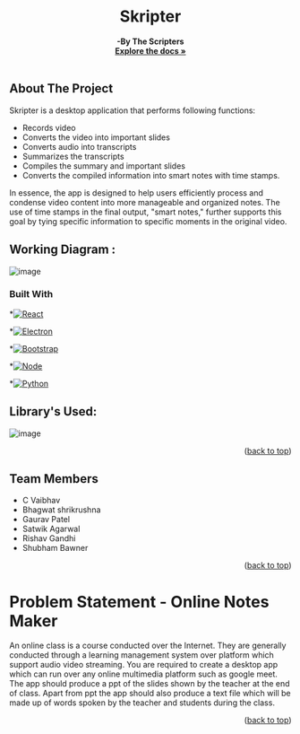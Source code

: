 <h1 align="center">Skripter</h1>
  <p align="center">
    <b> -By The Scripters </b>
    <br />
    <a href="https://github.com/krishna-NIT/al-note-maker"><strong>Explore the docs »</strong></a>
    <br />
    <br />

<!-- ABOUT THE PROJECT -->
## About The Project

Skripter is a desktop application that performs following functions: 
  - Records video
  - Converts the video into important slides
  - Converts audio into transcripts
  - Summarizes the transcripts
  - Compiles the summary and important slides
  - Converts the compiled information into smart notes with time stamps.

In essence, the app is designed to help users efficiently process and condense video content into more manageable and organized notes. The use of time stamps in the final output, "smart notes," further supports this goal by tying specific information to specific moments in the original video.


## Working Diagram :
![image](https://user-images.githubusercontent.com/83586546/221334903-962efd5d-6d58-462a-802a-859b895e84ce.png)


### Built With

*[![React][React.js]][React-url]

*[![Electron][Electron.js]][Electron-url]

*[![Bootstrap][Bootstrap]][Bootstrap-url]

*[![Node][Node.js]][Node-url]

*[![Python][Python]][Python-url]

## Library's Used:
![image](https://user-images.githubusercontent.com/83586546/221334974-e62b39a9-1d14-4d9b-8b39-e02287ce320c.png)


<p align="right">(<a href="#readme-top">back to top</a>)</p>


<!-- GETTING STARTED -->
## Team Members
- C Vaibhav
- Bhagwat shrikrushna
- Gaurav Patel
- Satwik Agarwal
- Rishav Gandhi
- Shubham Bawner

<p align="right">(<a href="#readme-top">back to top</a>)</p>

# Problem Statement - Online Notes Maker
An online class is a course conducted over the Internet. They are generally conducted through a learning management system over platform which support audio video streaming. You are required to create a desktop app which can run over any online multimedia platform such as google meet. The app should produce a ppt of the slides shown by the teacher at the end of class. Apart from ppt the app should also produce a text file which will be made up of words spoken by the teacher and students during the class.

<p align="right">(<a href="#readme-top">back to top</a>)</p>


[React.js]: https://img.shields.io/badge/React-20232A?style=for-the-badge&logo=react&logoColor=61DAFB
[React-url]: https://reactjs.org/
[Electron.js]:https://img.shields.io/badge/Electron-2B2E3A?style=for-the-badge&logo=electron&logoColor=9FEAF9
[Electron-url]:https://www.electronjs.org/
[Bootstrap]:https://img.shields.io/badge/Bootstrap-563D7C?style=for-the-badge&logo=bootstrap&logoColor=white
[Bootstrap-url]:https://getbootstrap.com/
[Node.js]:https://img.shields.io/badge/Node.js-339933?style=for-the-badge&logo=nodedotjs&logoColor=white
[Node-url]:https://nodejs.org/en/
[Python]:https://img.shields.io/badge/Python-FFD43B?style=for-the-badge&logo=python&logoColor=blue
[Python-url]:https://www.python.org/
